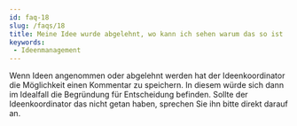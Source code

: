 ```yaml
---
id: faq-18
slug: /faqs/18
title: Meine Idee wurde abgelehnt, wo kann ich sehen warum das so ist
keywords:
 - Ideenmanagement
---
```

Wenn Ideen angenommen oder abgelehnt werden hat der Ideenkoordinator die Möglichkeit einen Kommentar zu speichern. In diesem würde sich dann im Idealfall die Begründung für Entscheidung befinden. Sollte der Ideenkoordinator das nicht getan haben, sprechen Sie ihn bitte direkt darauf an. 